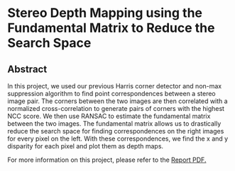 # **Stereo Depth Mapping using the Fundamental Matrix to Reduce the Search Space**

## Abstract 

In this project, we used our previous Harris corner detector and non-max suppression algorithm to find point correspondences between a stereo image pair. The corners between the two images are then correlated with a normalized cross-correlation to generate pairs of corners with the highest NCC score. We then use RANSAC to estimate the fundamental matrix between the two images. The fundamental matrix allows us to drastically reduce the search space for finding correspondences on the right images for every pixel on the left. With these correspondences, we find the x and y disparity for each pixel and plot them as depth maps. 

For more information on this project, please refer to the [Report PDF.](Repoer.pdf)
